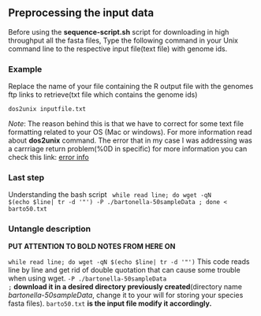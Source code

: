 ## Preprocessing the  input data
Before using the **sequence-script.sh** script for downloading in high throughput all the fasta files, Type the following command in your Unix command line to the respective input file(text file) with genome ids. 
### Example
Replace the name of your file containing the R output file with the genomes ftp links to retrieve(txt file which contains the genome ids)
```
dos2unix inputfile.txt
```
*Note*: The reason behind this is that we have to correct for some text file formatting related to your OS (Mac or windows). For more information read about **dos2unix** command. The error that in my case I was addressing was a carrriage return problem(%0D in specific) for more information you can check this link: 
[error info](https://stackoverflow.com/questions/22236197/how-to-remove-0d-from-end-of-url-when-using-wget)
### Last step
Understanding the bash script
<code>
while read line; do  wget -qN $(echo $line| tr -d '\"') -P ./bartonella-50sampleData ; done < barto50.txt
</code>
### Untangle description
**PUT ATTENTION TO BOLD NOTES FROM HERE ON**

<code>while read line; do  wget -qN $(echo $line| tr -d '\"')</code> 
This code reads line by line and get rid of double quotation that can cause some trouble when  using wget.
<code>-P ./bartonella-50sampleData ;</code>
**download it in a desired directory previously created**(directory name *bartonella-50sampleData*, change it to your will for storing your species fasta files). 
<code>barto50.txt</code>
**is the input file modify it accordingly.**
